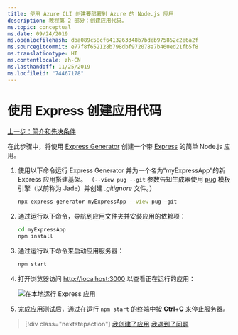 ```yaml
---
title: 使用 Azure CLI 创建要部署到 Azure 的 Node.js 应用
description: 教程第 2 部分：创建应用代码。
ms.topic: conceptual
ms.date: 09/24/2019
ms.openlocfilehash: dba089c58cf6413263348b7bdeb975852c2e6a2f
ms.sourcegitcommit: e77f8f652128b798dbf972078a7b460ed21fb5f8
ms.translationtype: HT
ms.contentlocale: zh-CN
ms.lasthandoff: 11/25/2019
ms.locfileid: "74467178"
---
```

# <a name="create-the-app-code-using-express"></a>使用 Express 创建应用代码

[上一步：简介和先决条件](tutorial-vscode-azure-cli-node-01.md)

在此步骤中，将使用 [Express Generator](https://expressjs.com/en/starter/generator.html) 创建一个带 [Express](https://www.expressjs.com) 的简单 Node.js 应用。

1. 使用以下命令运行 Express Generator 并为一个名为“myExpressApp”的新 Express 应用搭建基架。 （`--view pug --git` 参数告知生成器使用 [pug](https://pugjs.org/api/getting-started.html) 模板引擎（以前称为 Jade）并创建 *.gitignore* 文件。）

    ```bash
    npx express-generator myExpressApp --view pug –git
    ```

1. 通过运行以下命令，导航到应用文件夹并安装应用的依赖项：

    ```bash
    cd myExpressApp
    npm install
    ```

1. 通过运行以下命令来启动应用服务器：

    ```bash
    npm start
    ```

1. 打开浏览器访问 [http://localhost:3000](http://localhost:3000) 以查看正在运行的应用：

    ![在本地运行 Express 应用](media/azure-cli/local-app.png)

1. 完成应用测试后，通过在运行 `npm start` 的终端中按 **Ctrl**+**C** 来停止服务器。

> [!div class="nextstepaction"]
> [我创建了应用](tutorial-vscode-azure-cli-node-03.md) [我遇到了问题](https://www.research.net/r/PWZWZ52?tutorial=node-deployment&step=express)
